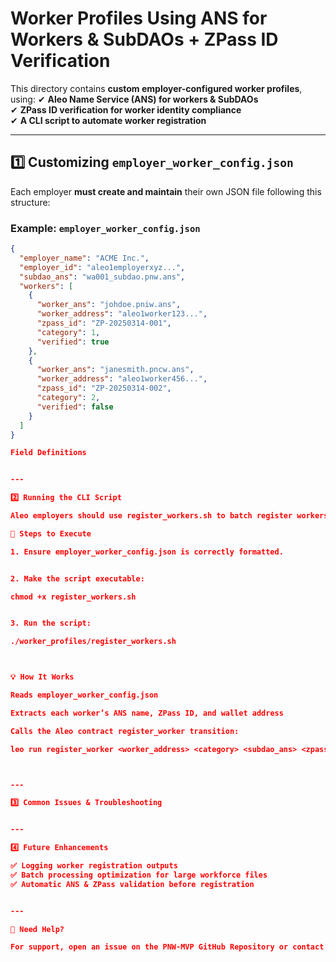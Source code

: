 
# Worker Profiles Using ANS for Workers & SubDAOs + ZPass ID Verification

This directory contains **custom employer-configured worker profiles**, using:
✔ **Aleo Name Service (ANS) for workers & SubDAOs**  
✔ **ZPass ID verification for worker identity compliance**  
✔ **A CLI script to automate worker registration**  

---

## **1️⃣ Customizing `employer_worker_config.json`**
Each employer **must create and maintain** their own JSON file following this structure:

### **Example: `employer_worker_config.json`**
```json
{
  "employer_name": "ACME Inc.",
  "employer_id": "aleo1employerxyz...",
  "subdao_ans": "wa001_subdao.pnw.ans",
  "workers": [
    {
      "worker_ans": "johdoe.pniw.ans",
      "worker_address": "aleo1worker123...",
      "zpass_id": "ZP-20250314-001",
      "category": 1,
      "verified": true
    },
    {
      "worker_ans": "janesmith.pncw.ans",
      "worker_address": "aleo1worker456...",
      "zpass_id": "ZP-20250314-002",
      "category": 2,
      "verified": false
    }
  ]
}

Field Definitions


---

2️⃣ Running the CLI Script

Aleo employers should use register_workers.sh to batch register workers.

📌 Steps to Execute

1. Ensure employer_worker_config.json is correctly formatted.


2. Make the script executable:

chmod +x register_workers.sh


3. Run the script:

./worker_profiles/register_workers.sh



💡 How It Works

Reads employer_worker_config.json

Extracts each worker’s ANS name, ZPass ID, and wallet address

Calls the Aleo contract register_worker transition:

leo run register_worker <worker_address> <category> <subdao_ans> <zpass_id>



---

3️⃣ Common Issues & Troubleshooting


---

4️⃣ Future Enhancements

✅ Logging worker registration outputs
✅ Batch processing optimization for large workforce files
✅ Automatic ANS & ZPass validation before registration


---

🚀 Need Help?

For support, open an issue on the PNW-MVP GitHub Repository or contact the DAO administrator.

